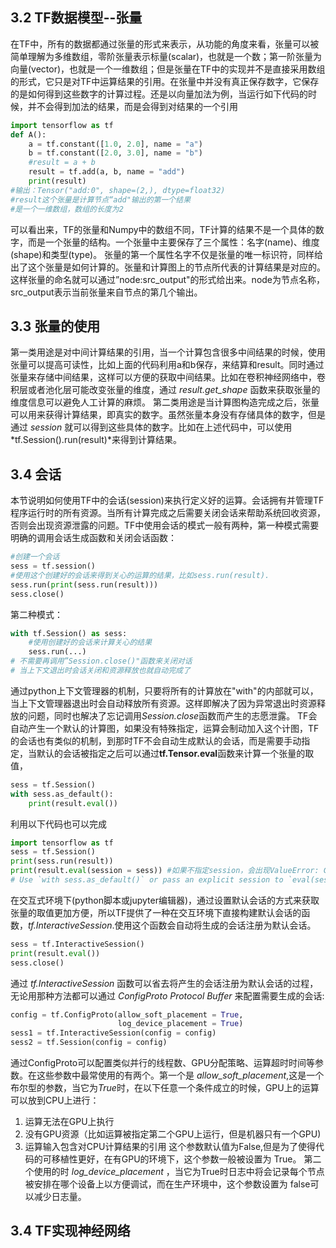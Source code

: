 ## 3.2 TF数据模型--张量
在TF中，所有的数据都通过张量的形式来表示，从功能的角度来看，张量可以被简单理解为多维数组，零阶张量表示标量(scalar)，也就是一个数；第一阶张量为向量(vector)，也就是一个一维数组；但是张量在TF中的实现并不是直接采用数组的形式，它只是对TF中运算结果的引用。在张量中并没有真正保存数字，它保存的是如何得到这些数字的计算过程。还是以向量加法为例，当运行如下代码的时候，并不会得到加法的结果，而是会得到对结果的一个引用
```python
import tensorflow as tf 
def A():
    a = tf.constant([1.0, 2.0], name = "a")
    b = tf.constant([2.0, 3.0], name = "b")
    #result = a + b
    result = tf.add(a, b, name = "add")
    print(result)
#输出：Tensor("add:0", shape=(2,), dtype=float32)
#result这个张量是计算节点“add"输出的第一个结果
#是一个一维数组，数组的长度为2
```
可以看出来，TF的张量和Numpy中的数组不同，TF计算的结果不是一个具体的数字，而是一个张量的结构。一个张量中主要保存了三个属性：名字(name)、维度(shape)和类型(type)。
张量的第一个属性名字不仅是张量的唯一标识符，同样给出了这个张量是如何计算的。张量和计算图上的节点所代表的计算结果是对应的。这样张量的命名就可以通过”node:src_output"的形式给出来。node为节点名称，src_output表示当前张量来自节点的第几个输出。

## 3.3 张量的使用
第一类用途是对中间计算结果的引用，当一个计算包含很多中间结果的时候，使用张量可以提高可读性，比如上面的代码利用a和b保存，来结算和result。同时通过张量来存储中间结果，这样可以方便的获取中间结果。比如在卷积神经网络中，卷积层或者池化层可能改变张量的维度，通过 *result.get_shape* 函数来获取张量的维度信息可以避免人工计算的麻烦。
第二类用途是当计算图构造完成之后，张量可以用来获得计算结果，即真实的数字。虽然张量本身没有存储具体的数字，但是通过 *session* 就可以得到这些具体的数字。比如在上述代码中，可以使用 *tf.Session().run(result)*来得到计算结果。

## 3.4 会话
本节说明如何使用TF中的会话(session)来执行定义好的运算。会话拥有并管理TF程序运行时的所有资源。当所有计算完成之后需要关闭会话来帮助系统回收资源，否则会出现资源泄露的问题。TF中使用会话的模式一般有两种，第一种模式需要明确的调用会话生成函数和关闭会话函数：
```python
#创建一个会话
sess = tf.session()
#使用这个创建好的会话来得到关心的运算的结果，比如sess.run(result).
sess.run(print(sess.run(result)))
sess.close()
```
第二种模式：
```python
with tf.Session() as sess:
    #使用创建好的会话来计算关心的结果
    sess.run(...)
# 不需要再调用”Session.close()"函数来关闭对话
# 当上下文退出时会话关闭和资源释放也就自动完成了
```
通过python上下文管理器的机制，只要将所有的计算放在"with"的内部就可以，当上下文管理器退出时会自动释放所有资源。这样即解决了因为异常退出时资源释放的问题，同时也解决了忘记调用*Session.close*函数而产生的志愿泄露。
TF会自动产生一个默认的计算图，如果没有特殊指定，运算会制动加入这个计图，TF的会话也有类似的机制，到那时TF不会自动生成默认的会话，而是需要手动指定，当默认的会话被指定之后可以通过**tf.Tensor.eval**函数来计算一个张量的取值，
```python
sess = tf.Session()
with sess.as_default():
    print(result.eval())
```
利用以下代码也可以完成
```python
import tensorflow as tf 
sess = tf.Session()
print(sess.run(result))
print(result.eval(session = sess)) #如果不指定session，会出现ValueError: Cannot evaluate tensor using `eval()`: No default session is registered.
# Use `with sess.as_default()` or pass an explicit session to `eval(session=sess)`
```
在交互式环境下(python脚本或jupyter编辑器)，通过设置默认会话的方式来获取张量的取值更加方便，所以TF提供了一种在交互环境下直接构建默认会话的函数，*tf.InteractiveSession*.使用这个函数会自动将生成的会话注册为默认会话。
```python
sess = tf.InteractiveSession()
print(result.eval())
sess.close()

```
通过 *tf.InteractiveSession* 函数可以省去将产生的会话注册为默认会话的过程，无论用那种方法都可以通过 *ConfigProto Protocol Buffer* 来配置需要生成的会话:
```python
config = tf.ConfigProto(allow_soft_placement = True,
                        log_device_placement = True)
sess1 = tf.InteractiveSession(config = config)
sess2 = tf.Session(config = config)
```
通过ConfigProto可以配置类似并行的线程数、GPU分配策略、运算超时时间等参数。在这些参数中最常使用的有两个。第一个是 *allow_soft_placement*,这是一个布尔型的参数，当它为*True*时，在以下任意一个条件成立的时候，GPU上的运算可以放到CPU上进行：
 1. 运算无法在GPU上执行
 2. 没有GPU资源（比如运算被指定第二个GPU上运行，但是机器只有一个GPU)
 3. 运算输入包含对CPU计算结果的引用
这个参数默认值为False,但是为了使得代码的可移植性更好，在有GPU的环境下，这个参数一般被设置为 True。
第二个使用的时 *log_device_placement* ，当它为True时日志中将会记录每个节点被安排在哪个设备上以方便调试，而在生产环境中，这个参数设置为 false可以减少日志量。

## 3.4 TF实现神经网络
